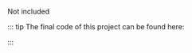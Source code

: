 Not included

<!-- #region start -->

::: tip
The final code of this project can be found here:

<!-- #endregion start -->

<!-- #region end -->

:::

<!-- #endregion end -->
